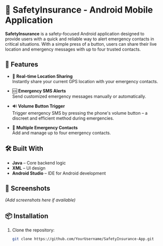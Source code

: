# 📱 SafetyInsurance - Android Mobile Application

**SafetyInsurance** is a safety-focused Android application designed to provide users with a quick and reliable way to alert emergency contacts in critical situations. With a simple press of a button, users can share their live location and emergency messages with up to four trusted contacts.

## 🚀 Features

- 📍 **Real-time Location Sharing**  
  Instantly share your current GPS location with your emergency contacts.

- 🆘 **Emergency SMS Alerts**  
  Send customized emergency messages manually or automatically.

- 🔊 **Volume Button Trigger**  
  Trigger emergency SMS by pressing the phone's volume button – a discreet and efficient method during emergencies.

- 👥 **Multiple Emergency Contacts**  
  Add and manage up to four emergency contacts.

## 🛠️ Built With

- **Java** – Core backend logic
- **XML** – UI design
- **Android Studio** – IDE for Android development

## 📸 Screenshots

*(Add screenshots here if available)*

## 📦 Installation

1. Clone the repository:
   ```bash
   git clone https://github.com/YourUsername/SafetyInsurance-App.git

